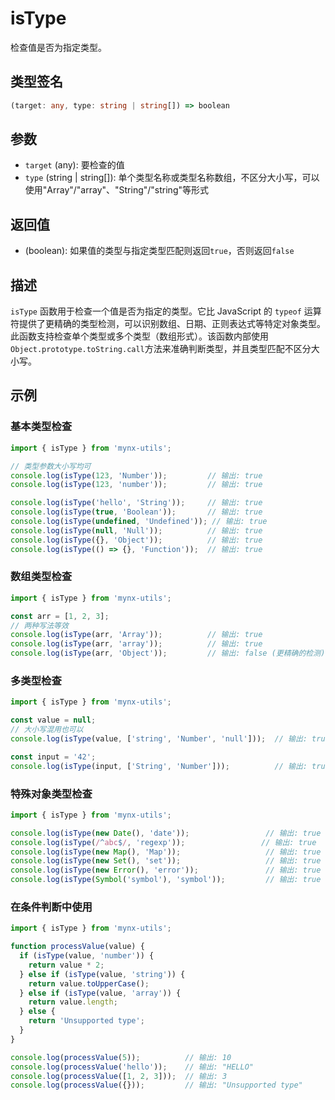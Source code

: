 # isType

检查值是否为指定类型。

## 类型签名

```typescript
(target: any, type: string | string[]) => boolean
```

## 参数

- `target` (any): 要检查的值
- `type` (string | string[]): 单个类型名称或类型名称数组，不区分大小写，可以使用"Array"/"array"、"String"/"string"等形式

## 返回值

- (boolean): 如果值的类型与指定类型匹配则返回`true`，否则返回`false`

## 描述

`isType` 函数用于检查一个值是否为指定的类型。它比 JavaScript 的 `typeof` 运算符提供了更精确的类型检测，可以识别数组、日期、正则表达式等特定对象类型。此函数支持检查单个类型或多个类型（数组形式）。该函数内部使用`Object.prototype.toString.call`方法来准确判断类型，并且类型匹配不区分大小写。

## 示例

### 基本类型检查

```js
import { isType } from 'mynx-utils';

// 类型参数大小写均可
console.log(isType(123, 'Number'));         // 输出: true
console.log(isType(123, 'number'));         // 输出: true

console.log(isType('hello', 'String'));     // 输出: true
console.log(isType(true, 'Boolean'));       // 输出: true
console.log(isType(undefined, 'Undefined')); // 输出: true
console.log(isType(null, 'Null'));          // 输出: true
console.log(isType({}, 'Object'));          // 输出: true
console.log(isType(() => {}, 'Function'));  // 输出: true
```

### 数组类型检查

```js
import { isType } from 'mynx-utils';

const arr = [1, 2, 3];
// 两种写法等效
console.log(isType(arr, 'Array'));          // 输出: true
console.log(isType(arr, 'array'));          // 输出: true
console.log(isType(arr, 'Object'));         // 输出: false (更精确的检测)
```

### 多类型检查

```js
import { isType } from 'mynx-utils';

const value = null;
// 大小写混用也可以
console.log(isType(value, ['string', 'Number', 'null']));  // 输出: true (匹配'null')

const input = '42';
console.log(isType(input, ['String', 'Number']));          // 输出: true (匹配'String')
```

### 特殊对象类型检查

```js
import { isType } from 'mynx-utils';

console.log(isType(new Date(), 'date'));                 // 输出: true
console.log(isType(/^abc$/, 'regexp'));                 // 输出: true
console.log(isType(new Map(), 'Map'));                   // 输出: true
console.log(isType(new Set(), 'set'));                   // 输出: true
console.log(isType(new Error(), 'error'));               // 输出: true
console.log(isType(Symbol('symbol'), 'symbol'));         // 输出: true
```

### 在条件判断中使用

```js
import { isType } from 'mynx-utils';

function processValue(value) {
  if (isType(value, 'number')) {
    return value * 2;
  } else if (isType(value, 'string')) {
    return value.toUpperCase();
  } else if (isType(value, 'array')) {
    return value.length;
  } else {
    return 'Unsupported type';
  }
}

console.log(processValue(5));          // 输出: 10
console.log(processValue('hello'));    // 输出: "HELLO"
console.log(processValue([1, 2, 3]));  // 输出: 3
console.log(processValue({}));         // 输出: "Unsupported type"
``` 